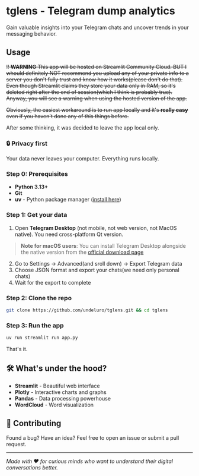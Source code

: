 # tglens - Telegram dump analytics

Gain valuable insights into your Telegram chats and uncover trends in your messaging behavior.

## Usage
~~‼️ **WARNING** This app will be hosted on Streamlit Community Cloud. BUT I whould definitely NOT recommend you upload any of your private info to a server you don't fully trust and know how it works(please don't do that). Even though Streamlit claims they store your data only in RAM, so it's deleted right after the end of session(which I think is probably true). Anyway, you will see a warning when using the hosted version of the app.~~

~~Obviously, the easiest workaround is to run app locally and it's **really easy** even if you haven't done any of this things before.~~

After some thinking, it was decided to leave the app local only.

### 🔒 Privacy first
Your data never leaves your computer. Everything runs locally.

### Step 0: Prerequisites
- **Python 3.13+** 
- **Git** 
- **uv** - Python package manager ([install here](https://docs.astral.sh/uv/getting-started/installation/))

### Step 1: Get your data
1. Open **Telegram Desktop** (not mobile, not web version, not MacOS native). You need cross-platform Qt version.
> **Note for macOS users**: You can install Telegram Desktop alongside the native version from the [official download page](https://desktop.telegram.org/)
2. Go to Settings → Advanced(and sroll down) → Export Telegram data
3. Choose JSON format and export your chats(we need only personal chats)
4. Wait for the export to complete

### Step 2: Clone the repo
```bash
git clone https://github.com/undeluro/tglens.git && cd tglens
```

### Step 3: Run the app
```bash
uv run streamlit run app.py
```

That's it.


## 🛠️ What's under the hood?

- **Streamlit** - Beautiful web interface
- **Plotly** - Interactive charts and graphs  
- **Pandas** - Data processing powerhouse
- **WordCloud** - Word visualization

## 🤝 Contributing

Found a bug? Have an idea? Feel free to open an issue or submit a pull request.

---

*Made with ❤️ for curious minds who want to understand their digital conversations better.* 